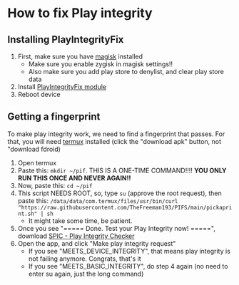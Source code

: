 # How to fix Play integrity

## Installing PlayIntegrityFix
1. First, make sure you have [magisk](/help/installing-magisk) installed
   - Make sure you enable zygisk in magisk settings!!
   - Also make sure you add play store to denylist, and clear play store data
2. Install [PlayIntegrityFix module](https://github.com/chiteroman/PlayIntegrityFix/releases/latest)
3. Reboot device

## Getting a fingerprint
To make play integrity work, we need to find a fingerprint that passes. For that, you will need [termux](https://f-droid.org/en/packages/com.termux/) installed (click the "download apk" button, not "download fdroid)

1. Open termux
2. Paste this: `mkdir ~/pif`. THIS IS A ONE-TIME COMMAND!!!! **YOU ONLY RUN THIS ONCE AND NEVER AGAIN!!**
3. Now, paste this: `cd ~/pif`
4. This script NEEDS ROOT, so, type `su` (approve the root request), then paste this: `/data/data/com.termux/files/usr/bin/curl "https://raw.githubusercontent.com/TheFreeman193/PIFS/main/pickaprint.sh" | sh`
   - It might take some time, be patient.
4. Once you see "===== Done. Test your Play Integrity now! =====", download [SPIC - Play Integrity Checker](https://play.google.com/store/apps/details?id=com.henrikherzig.playintegritychecker)
5. Open the app, and click "Make play integrity request"
   - If you see "MEETS_DEVICE_INTEGRITY", that means play integrity is not failing anymore. Congrats, that's it
   - If you see "MEETS_BASIC_INTEGRITY", do step 4 again (no need to enter su again, just the long command)
